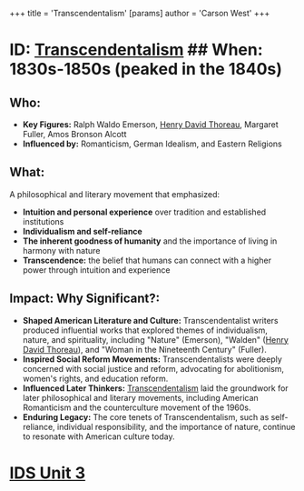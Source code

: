 +++
 title = 'Transcendentalism'
[params]
	author = 'Carson West'
+++
# ID: [Transcendentalism](./../transcendentalism/) ## When: 1830s-1850s (peaked in the 1840s)
## Who: 
* **Key Figures:** Ralph Waldo Emerson, [Henry David Thoreau](./../henry-david-thoreau/), Margaret Fuller, Amos Bronson Alcott
* **Influenced by:**  Romanticism, German Idealism, and Eastern Religions
## What:
A philosophical and literary movement that emphasized:
* **Intuition and personal experience** over tradition and established institutions
* **Individualism and self-reliance** 
* **The inherent goodness of humanity** and the importance of living in harmony with nature
* **Transcendence:** the belief that humans can connect with a higher power through intuition and experience 
## Impact: Why Significant?:
* **Shaped American Literature and Culture:** Transcendentalist writers produced influential works that explored themes of individualism, nature, and spirituality, including "Nature" (Emerson), "Walden" ([Henry David Thoreau](./../henry-david-thoreau/)), and "Woman in the Nineteenth Century" (Fuller).
* **Inspired Social Reform Movements:** Transcendentalists were deeply concerned with social justice and reform, advocating for abolitionism, women's rights, and education reform. 
* **Influenced Later Thinkers:** [Transcendentalism](./../transcendentalism/) laid the groundwork for later philosophical and literary movements, including  American Romanticism and the counterculture movement of the 1960s. 
* **Enduring Legacy:** The core tenets of Transcendentalism, such as self-reliance, individual responsibility, and the importance of nature, continue to resonate with American culture today. 

# [IDS Unit 3](./../ids-unit-3/)
